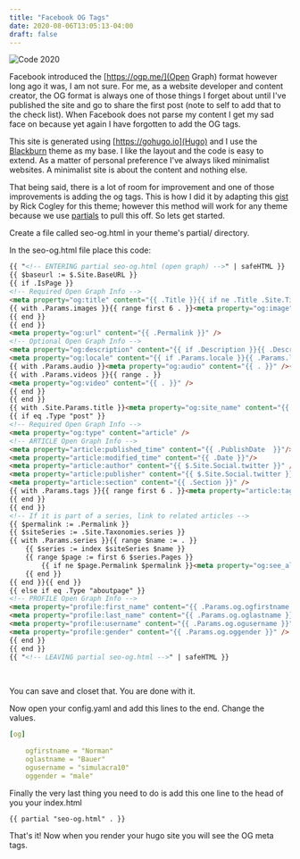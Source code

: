 ```yaml
---
title: "Facebook OG Tags"
date: 2020-08-06T13:05:13-04:00
draft: false
---
```


![Code 2020]("/img/code-2020.png") 

Facebook introduced the [https://ogp.me/](Open Graph) format however long ago it was, I am not sure. For me, as a website developer and content creator, the OG format is always one of those things I forget about until I've published the site and go to share the first post (note to self to add that to the check list). When Facebook does not parse my content I get my sad face on because yet again I have forgotten to add the OG tags. 

This site is generated using [https://gohugo.io](Hugo) and I use the [Blackburn](https://github.com/yoshiharuyamashita/blackburn) theme as my base. I like the layout and the code is easy to extend. As a matter of personal preference I've always liked minimalist websites. A minimalist site is about the content and nothing else. 

That being said, there is a lot of room for improvement and one of those improvements is adding the og tags. This is how I did it by adapting this [gist](https://github.com/RickCogley/RCC-Hugo2015/blob/master/layouts/partials/seo-og.html#L6)  by Rick Cogley for this theme; however this method will work for any theme because we use [partials](https://gohugo.io/templates/partials/) to pull this off. So lets get started.

Create a file called seo-og.html in your theme's partial/ directory. 

In the seo-og.html file place this code:

```html
{{ "<!-- ENTERING partial seo-og.html (open graph) -->" | safeHTML }}
{{ $baseurl := $.Site.BaseURL }}
{{ if .IsPage }}
<!-- Required Open Graph Info -->
<meta property="og:title" content="{{ .Title }}{{ if ne .Title .Site.Title }} : {{ .Site.Title }}{{ end }}" />
{{ with .Params.images }}{{ range first 6 . }}<meta property="og:image" content="{{ if in . "http" }}{{ . }}{{ else }}{{ $baseurl }}{{ . }}{{ end }}" />
{{ end }}
{{ end }}
<meta property="og:url" content="{{ .Permalink }}" />
<!-- Optional Open Graph Info -->
<meta property="og:description" content="{{ if .Description }}{{ .Description }}{{ else }}{{if .IsPage}}{{ .Summary }}{{ end }}{{ end }}" />
<meta property="og:locale" content="{{ if .Params.locale }}{{ .Params.locale }}{{ else }}en_US{{ end }}" />
{{ with .Params.audio }}<meta property="og:audio" content="{{ . }}" />{{ end }}
{{ with .Params.videos }}{{ range . }}
<meta property="og:video" content="{{ . }}" />
{{ end }}
{{ end }}
{{ with .Site.Params.title }}<meta property="og:site_name" content="{{ . }}" />{{ end }}
{{ if eq .Type "post" }}
<!-- Required Open Graph Info -->
<meta property="og:type" content="article" />
<!-- ARTICLE Open Graph Info -->
<meta property="article:published_time" content="{{ .PublishDate  }}"/>
<meta property="article:modified_time" content="{{ .Date }}"/>
<meta property="article:author" content="{{ $.Site.Social.twitter }}" />
<meta property="article:publisher" content="{{ $.Site.Social.twitter }}" />
<meta property="article:section" content="{{ .Section }}" />
{{ with .Params.tags }}{{ range first 6 . }}<meta property="article:tag" content="{{ . }}" />
{{ end }}
{{ end }}
<!-- If it is part of a series, link to related articles -->
{{ $permalink := .Permalink }}
{{ $siteSeries := .Site.Taxonomies.series }}
{{ with .Params.series }}{{ range $name := . }}
    {{ $series := index $siteSeries $name }}
    {{ range $page := first 6 $series.Pages }}
        {{ if ne $page.Permalink $permalink }}<meta property="og:see_also" content="{{ $page.Permalink }}" />{{ end }}
    {{ end }}
{{ end }}{{ end }}
{{ else if eq .Type "aboutpage" }}
<!-- PROFILE Open Graph Info -->
<meta property="profile:first_name" content="{{ .Params.og.ogfirstname }}" />
<meta property="profile:last_name" content="{{ .Params.og.oglastname }}" />
<meta property="profile:username" content="{{ .Params.og.ogusername }}" />
<meta property="profile:gender" content="{{ .Params.og.oggender }}" />
{{ end }}
{{ end }}
{{ "<!-- LEAVING partial seo-og.html -->" | safeHTML }}
```

​	

You can save and closet that. You are done with it.

Now open your config.yaml and add this lines to the end. Change the values.

```yaml
[og]
	
    ogfirstname = "Norman"
    oglastname = "Bauer"
    ogusername = "simulacra10"
    oggender = "male"
```



Finally the very last thing you need to do is add this one line to the head of you your index.html



```
{{ partial "seo-og.html" . }}
```



That's it! Now when you render your hugo site you will see the OG meta tags. 